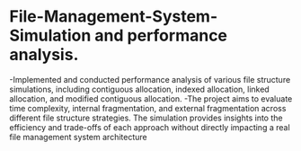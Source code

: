 # File-Management-System-Simulation and performance analysis.
-Implemented and conducted performance analysis of various file structure simulations, including contiguous allocation, indexed allocation, linked allocation, and modified contiguous allocation. 
-The project aims to evaluate time complexity, internal fragmentation, and external fragmentation across different file structure strategies. The simulation provides insights into the efficiency and trade-offs of each approach without directly impacting a real file management system architecture

